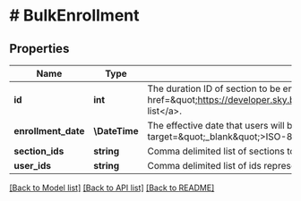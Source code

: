 # # BulkEnrollment

## Properties

Name | Type | Description | Notes
------------ | ------------- | ------------- | -------------
**id** | **int** | The duration ID of section to be enrolled in. Corresponds to the &#x60;&#x60;&#x60;duration ID&#x60;&#x60;&#x60; in the &lt;a href&#x3D;\&quot;https://developer.sky.blackbaud.com/docs/services/school/operations/V1AcademicsSectionsGet\&quot;&gt;section list&lt;/a&gt;. |
**enrollment_date** | **\DateTime** | The effective date that users will be added to the sections. Uses &lt;a href&#x3D;\&quot;https://tools.ietf.org/html/rfc3339\&quot; target&#x3D;\&quot;_blank\&quot;&gt;ISO-8601&lt;/a&gt; (24H) format: 2003-04-21T10:29:43 |
**section_ids** | **string** | Comma delimited list of sections to which you want to add the users listed above into |
**user_ids** | **string** | Comma delimited list of ids representing users to be added to the sections listed below |

[[Back to Model list]](../../README.md#models) [[Back to API list]](../../README.md#endpoints) [[Back to README]](../../README.md)
